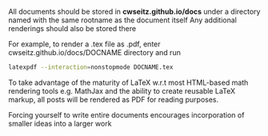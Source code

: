 All documents should be stored in **cwseitz.github.io/docs** under
a directory named with the same rootname as the document itself 
Any additional renderings should also be stored there

For example, to render a .tex file as .pdf, enter cwseitz.github.io/docs/DOCNAME directory and run

```bash
latexpdf --interaction=nonstopmode DOCNAME.tex
```

To take advantage of the maturity of LaTeX w.r.t
most HTML-based math rendering tools e.g. MathJax
and the ability to create reusable LaTeX markup,
all posts will be rendered as PDF for reading 
purposes. 

Forcing yourself to write entire documents
encourages incorporation of smaller ideas 
into a larger work



